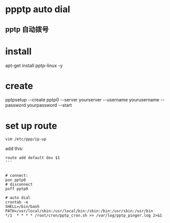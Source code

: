 # ppptp auto dial
## pptp 自动拨号

# install
apt-get install pptp-linux -y

# create 
pptpsetup --create pptp0 --server yourserver  --username yourusername --password yourpassword --start

# set up route
```shell
vim /etc/ppp/ip-up
```
add this:
```shell
route add default dev $1
'''


# connect:
pon pptp0
# disconnect
poff pptp0

# auto dial
crontab -e
SHELL=/bin/bash
PATH=/usr/local/sbin:/usr/local/bin:/sbin:/bin:/usr/sbin:/usr/bin
*/1  * * * * /root/cron/pptp_cron.sh >> /var/log/pptp_pinger.log 2>&1
